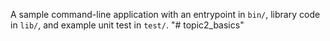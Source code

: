 A sample command-line application with an entrypoint in `bin/`, library code
in `lib/`, and example unit test in `test/`.
"# topic2_basics" 
